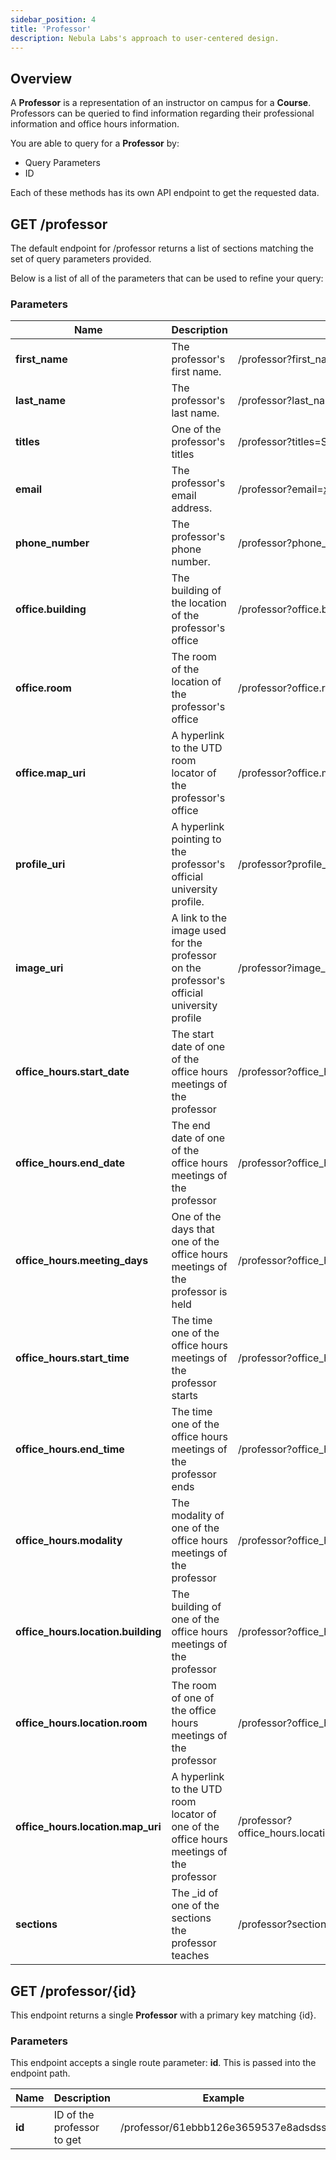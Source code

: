 ```yaml
---
sidebar_position: 4
title: 'Professor'
description: Nebula Labs's approach to user-centered design.
---
```


## Overview

A **Professor** is a representation of an instructor on campus for a **Course**. Professors can be queried to find information regarding their professional information and office hours information.

You are able to query for a **Professor** by:

- Query Parameters
- ID

Each of these methods has its own API endpoint to get the requested data.

## GET /professor

The default endpoint for /professor returns a list of sections matching the set of query parameters provided.

Below is a list of all of the parameters that can be used to refine your query:

### Parameters

| Name                               | Description                                                                               | Example                                                                         |
| ---------------------------------- | ----------------------------------------------------------------------------------------- | ------------------------------------------------------------------------------- |
| **first_name**                     | The professor's first name.                                                               | /professor?first_name=John                                                      |
| **last_name**                      | The professor's last name.                                                                | /professor?last_name=Doe                                                        |
| **titles**                         | One of the professor's titles                                                             | /professor?titles=Senior Mathematics Lecturer                                   |
| **email**                          | The professor's email address.                                                            | /professor?email=xxx555555@utdallas.edu                                         |
| **phone_number**                   | The professor's phone number.                                                             | /professor?phone_number=+1xxxxxxxxxx                                            |
| **office.building**                | The building of the location of the professor's office                                    | /professor?office.building=SLC                                                  |
| **office.room**                    | The room of the location of the professor's office                                        | /professor?office.room=2.203                                                    |
| **office.map_uri**                 | A hyperlink to the UTD room locator of the professor's office                             | /professor?office.map_uri=https://locator.utdallas.edu/SLC_2.203                |
| **profile_uri**                    | A hyperlink pointing to the professor's official university profile.                      | /professor?profile_uri=https://example.com                                      |
| **image_uri**                      | A link to the image used for the professor on the professor's official university profile | /professor?image_uri=https://example.com/profile.png                            |
| **office_hours.start_date**        | The start date of one of the office hours meetings of the professor                       | /professor?office_hours.start_date=January 18, 2022                             |
| **office_hours.end_date**          | The end date of one of the office hours meetings of the professor                         | /professor?office_hours.end_date=May 5, 2022                                    |
| **office_hours.meeting_days**      | One of the days that one of the office hours meetings of the professor is held            | /professor?office_hours.meeting_days=Monday                                     |
| **office_hours.start_time**        | The time one of the office hours meetings of the professor starts                         | /professor?office_hours.start_time=10:00am                                      |
| **office_hours.end_time**          | The time one of the office hours meetings of the professor ends                           | /professor?office_hours.end_time=11:15am                                        |
| **office_hours.modality**          | The modality of one of the office hours meetings of the professor                         | /professor?office_hours.modality=traditional                                    |
| **office_hours.location.building** | The building of one of the office hours meetings of the professor                         | /professor?office_hours.location.building=SLC                                   |
| **office_hours.location.room**     | The room of one of the office hours meetings of the professor                             | /professor?office_hours.location.room=2.203                                     |
| **office_hours.location.map_uri**  | A hyperlink to the UTD room locator of one of the office hours meetings of the professor  | /professor?office_hours.location.map_uri=https://locator.utdallas.edu/SLC_2.203 |
| **sections**                       | The \_id of one of the sections the professor teaches                                     | /professor?sections=61ebbb126e3659537e8adsdss                                   |

## GET /professor/{id}

This endpoint returns a single **Professor** with a primary key matching {id}.

### Parameters

This endpoint accepts a single route parameter: **id**. This is passed into the endpoint path.

| Name   | Description                | Example                              |
| ------ | -------------------------- | ------------------------------------ |
| **id** | ID of the professor to get | /professor/61ebbb126e3659537e8adsdss |
